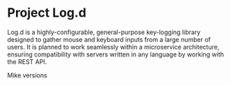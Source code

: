 # Project Log.d
Log.d is a highly-configurable, general-purpose key-logging library designed to gather mouse and keyboard inputs from a large number of users. It is planned to work seamlessly within a microservice architecture, ensuring compatibility with servers written in any language by working with the REST API.

Mike versions
